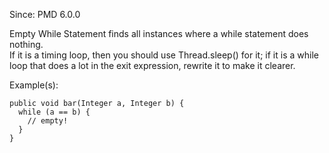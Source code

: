 Since: PMD 6.0.0

Empty While Statement finds all instances where a while statement does nothing.  
If it is a timing loop, then you should use Thread.sleep() for it; if it is
a while loop that does a lot in the exit expression, rewrite it to make it clearer.

Example(s):
```
public void bar(Integer a, Integer b) {
  while (a == b) {
    // empty!
  }
}
```
